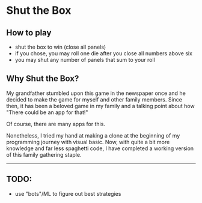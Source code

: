 # Shut the Box

## How to play
- shut the box to win (close all panels)
- if you chose, you may roll one die after you close all numbers above six
- you may shut any number of panels that sum to your roll

## Why Shut the Box?
My grandfather stumbled upon this game in the newspaper once and he decided to make the game for myself and other family members. Since then, it has been a beloved game in my family and a talking point about how "There could be an app for that!"

Of course, there are many apps for this.

Nonetheless, I tried my hand at making a clone at the beginning of my programming journey with visual basic. Now, with quite a bit more knowledge and far less spaghetti code, I have completed a working version of this family gathering staple.

---
## TODO:
- use "bots"/ML to figure out best strategies